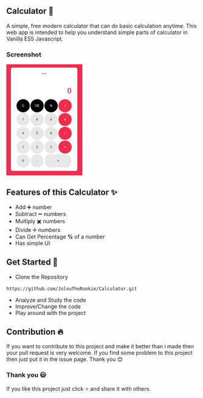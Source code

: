 ## Calculator 🧮
A simple, free modern calculator that can do basic calculation anytime. This web app is intended to help you understand simple parts of calculator in Vanilla ES5 Javascript.

### Screenshot
<img src="screenshot/calcu.PNG" width="200" alt="Calculator Screenshot">

## Features of this Calculator ✨
* Add ➕ number
* Subtract ➖ numbers
* Multiply ✖️ numbers
* Divide ➗ numbers
* Can Get Percentage **%** of a number
* Has simple UI

## Get Started 🦄
* Clone the Repository
```
https://github.com/JolouTheRookie/Calculator.git 
```
* Analyze and Study the code
* Improve/Change the code
* Play around with the project

## Contribution 🔥
If you want to contribute to this project and make it better than i made then your pull request is very welcome. If you find some problem to this project then just put it in the issue page. Thank you 😊

### Thank you 😃
If you like this project just click ⭐ and share it with others.